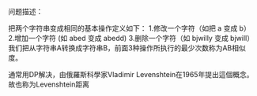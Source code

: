 问题描述：

把两个字符串变成相同的基本操作定义如下：
1.修改一个字符（如把 a 变成 b）
2.增加一个字符 (如 abed 变成 abedd)
3.删除一个字符（如 bjwilly 变成 bjwill）
我们把从字符串A转换成字符串B，前面3种操作所执行的最少次数称为AB相似度。

通常用DP解决，由俄羅斯科學家Vladimir Levenshtein在1965年提出這個概念。
故也称为Levenshtein距离
